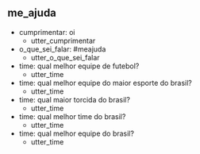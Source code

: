 ## me_ajuda
* cumprimentar: oi
    - utter_cumprimentar
* o_que_sei_falar: #meajuda
    - utter_o_que_sei_falar
* time: qual melhor equipe de futebol?
    - utter_time
* time: qual melhor equipe do maior esporte do brasil?
    - utter_time
* time: qual maior torcida do brasil?
    - utter_time
* time: qual melhor time do brasil?
    - utter_time
* time: qual melhor equipe do brasil?
    - utter_time